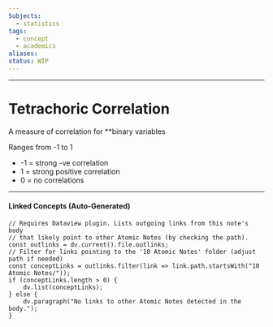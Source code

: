 ```yaml
---
Subjects:
  - statistics
tags:
  - concept
  - academics
aliases: 
status: WIP
---
```

---
# Tetrachoric Correlation 
A measure of correlation for **binary variables

 Ranges from -1 to 1
- -1 = strong -ve correlation
- 1 = strong positive correlation
- 0 = no correlations


---
#### Linked Concepts (Auto-Generated)
```dataviewjs
// Requires Dataview plugin. Lists outgoing links from this note's body
// that likely point to other Atomic Notes (by checking the path).
const outlinks = dv.current().file.outlinks;
// Filter for links pointing to the '10 Atomic Notes' folder (adjust path if needed)
const conceptLinks = outlinks.filter(link => link.path.startsWith("10 Atomic Notes/"));
if (conceptLinks.length > 0) {
    dv.list(conceptLinks);
} else {
    dv.paragraph("No links to other Atomic Notes detected in the body.");
}
```